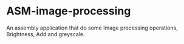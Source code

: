 # ASM-image-processing
An assembly application that do some Image processing operations, Brightness, Add and greyscale.
